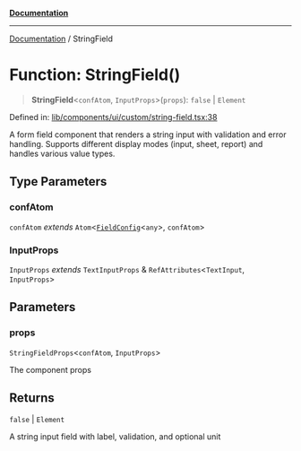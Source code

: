 [**Documentation**](../README.md)

***

[Documentation](../README.md) / StringField

# Function: StringField()

> **StringField**\<`confAtom`, `InputProps`\>(`props`): `false` \| `Element`

Defined in: [lib/components/ui/custom/string-field.tsx:38](https://github.com/aldesgroup/goaldn/blob/6a7943d02984b1a6b41d76a3a483a1484b644076/lib/components/ui/custom/string-field.tsx#L38)

A form field component that renders a string input with validation and error handling.
Supports different display modes (input, sheet, report) and handles various value types.

## Type Parameters

### confAtom

`confAtom` *extends* `Atom`\<[`FieldConfig`](../type-aliases/FieldConfig.md)\<`any`\>, `confAtom`\>

### InputProps

`InputProps` *extends* `TextInputProps` & `RefAttributes`\<`TextInput`, `InputProps`\>

## Parameters

### props

`StringFieldProps`\<`confAtom`, `InputProps`\>

The component props

## Returns

`false` \| `Element`

A string input field with label, validation, and optional unit
